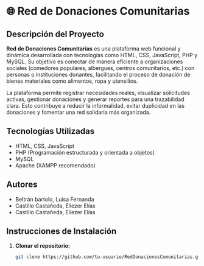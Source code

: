 # 🌐 Red de Donaciones Comunitarias

## Descripción del Proyecto

**Red de Donaciones Comunitarias** es una plataforma web funcional y dinámica desarrollada con tecnologías como HTML, CSS, JavaScript, PHP y MySQL. Su objetivo es conectar de manera eficiente a organizaciones sociales (comedores populares, albergues, centros comunitarios, etc.) con personas o instituciones donantes, facilitando el proceso de donación de bienes materiales como alimentos, ropa y utensilios.

La plataforma permite registrar necesidades reales, visualizar solicitudes activas, gestionar donaciones y generar reportes para una trazabilidad clara. Esto contribuye a reducir la informalidad, evitar duplicidad en las donaciones y fomentar una red solidaria más organizada.

## Tecnologías Utilizadas

- HTML, CSS, JavaScript
- PHP (Programación estructurada y orientada a objetos)
- MySQL
- Apache (XAMPP recomendado)

## Autores

- Beltrán bartolo, Luisa Fernanda  
- Castillo Castañeda, Eliezer Elías  
- Castillo Castañeda, Eliezer Elías  

## Instrucciones de Instalación

1. **Clonar el repositorio:**

   ```bash
   git clone https://github.com/tu-usuario/RedDonacionesComunitarias.git
